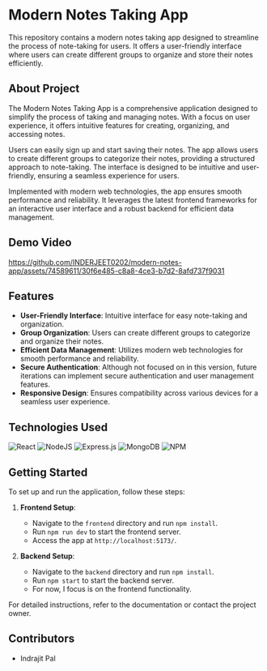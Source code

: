 # Modern Notes Taking App

This repository contains a modern notes taking app designed to streamline the process of note-taking for users. It offers a user-friendly interface where users can create different groups to organize and store their notes efficiently.

## About Project

The Modern Notes Taking App is a comprehensive application designed to simplify the process of taking and managing notes. With a focus on user experience, it offers intuitive features for creating, organizing, and accessing notes.

Users can easily sign up and start saving their notes. The app allows users to create different groups to categorize their notes, providing a structured approach to note-taking. The interface is designed to be intuitive and user-friendly, ensuring a seamless experience for users.

Implemented with modern web technologies, the app ensures smooth performance and reliability. It leverages the latest frontend frameworks for an interactive user interface and a robust backend for efficient data management.

## Demo Video


https://github.com/INDERJEET0202/modern-notes-app/assets/74589611/30f6e485-c8a8-4ce3-b7d2-8afd737f9031



## Features

- **User-Friendly Interface**: Intuitive interface for easy note-taking and organization.
- **Group Organization**: Users can create different groups to categorize and organize their notes.
- **Efficient Data Management**: Utilizes modern web technologies for smooth performance and reliability.
- **Secure Authentication**: Although not focused on in this version, future iterations can implement secure authentication and user management features.
- **Responsive Design**: Ensures compatibility across various devices for a seamless user experience.


## Technologies Used
![React](https://img.shields.io/badge/react-%2320232a.svg?style=for-the-badge&logo=react&logoColor=%2361DAFB)
![NodeJS](https://img.shields.io/badge/node.js-6DA55F?style=for-the-badge&logo=node.js&logoColor=white)
![Express.js](https://img.shields.io/badge/express.js-%23404d59.svg?style=for-the-badge&logo=express&logoColor=%2361DAFB)
![MongoDB](https://img.shields.io/badge/MongoDB-%234ea94b.svg?style=for-the-badge&logo=mongodb&logoColor=white)
![NPM](https://img.shields.io/badge/NPM-%23CB3837.svg?style=for-the-badge&logo=npm&logoColor=white)


## Getting Started

To set up and run the application, follow these steps:

1. **Frontend Setup**:

   - Navigate to the `frontend` directory and run `npm install`.
   - Run `npm run dev` to start the frontend server.
   - Access the app at `http://localhost:5173/`.

2. **Backend Setup**:

    - Navigate to the `backend` directory and run `npm install`.
    - Run `npm start` to start the backend server.
    - For now, I focus is on the frontend functionality.

For detailed instructions, refer to the documentation or contact the project owner.

## Contributors

- Indrajit Pal
